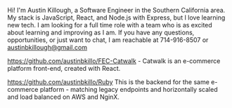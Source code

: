 
Hi! I'm Austin Killough, a Software Engineer in the Southern California area. My stack is JavaScript, React, and Node.js with Express, but I love learning new tech.
I am looking for a full time role with a team who is as excited about learning and improving as I am.
If you have any questions, opportunities, or just want to chat, I am reachable at 714-916-8507 or austinbkillough@gmail.com

https://github.com/austinbkillo/FEC-Catwalk - Catwalk is an e-commerce platform front-end, created with React.

https://github.com/austinbkillo/Ruby This is the backend for the same e-commerce platform - matching legacy endpoints and horizontally scaled and load balanced on AWS and NginX.




<!---
austinbkillo/austinbkillo is a ✨ special ✨ repository because its `README.md` (this file) appears on your GitHub profile.
You can click the Preview link to take a look at your changes.
--->
